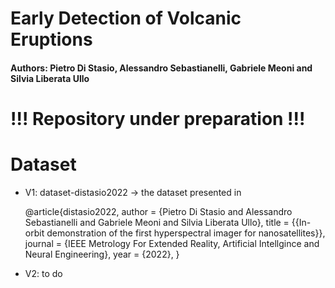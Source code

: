 # Early Detection of Volcanic Eruptions
#### Authors: Pietro Di Stasio, Alessandro Sebastianelli, Gabriele Meoni and Silvia Liberata Ullo

# !!! Repository under preparation !!!



# Dataset

- V1: dataset-distasio2022 -> the dataset presented in 

    @article{distasio2022,
      author = {Pietro Di Stasio and Alessandro Sebastianelli and Gabriele Meoni and Silvia Liberata Ullo},
      title = {{In-orbit demonstration of the first hyperspectral imager for nanosatellites}},
      journal = {IEEE Metrology For Extended Reality, Artificial Intellgince and Neural Engineering},
      year = {2022},
    }

- V2: to do
  
